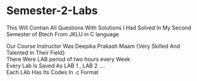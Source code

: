# Semester-2-Labs
This Will Contian All Questions With Solutions I Had Solved In My Second Semester of Btech From JKLU in C language 
<br>

Our Course Instructor Was Deepika Prakash Maam {Very Skilled And Talented In Their Field}
<br>
There Were LAB period of two hours every Week 
<br>
Every Lab Is Saved As LAB 1 , LAB 2 ....
<br>
Each LAb Has Its Codes In .c Format
